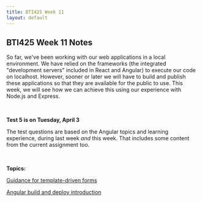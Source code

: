 ```yaml
---
title: BTI425 Week 11
layout: default
---
```


## BTI425 Week 11 Notes

So far, we've been working with our web applications in a local environment. We have relied on the frameworks (the integrated "development servers" included in React and Angular) to execute our code on localhost. However, sooner or later we will have to build and publish these applications so that they are available for the public to use. This week, we will see how we can achieve this using our experience with Node.js and Express.

<br>

**Test 5 is on Tuesday, April 3**

The test questions are based on the Angular topics and learning experience, during last week *and* this week. That includes some content from the current assignment too. 

<br>

**Topics:**

[Guidance for template-driven forms](angular-forms-guidance) 

[Angular build and deploy introduction](angular-deployment-intro)

<br>
